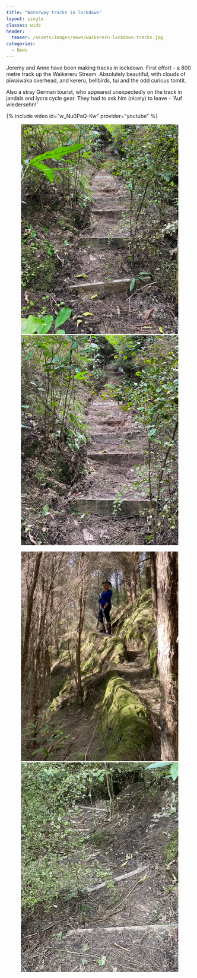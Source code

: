 ```yaml
---
title: "Waterway tracks in lockdown"
layout: single
classes: wide
header:
  teaser: /assets/images/news/waikereru-lockdown-tracks.jpg
categories:
  - News
---
```


Jeremy and Anne have been making tracks in lockdown.  First effort - a 800 metre track up the Waikereru Stream.  Absolutely beautiful, with clouds of pīwaiwaka overhead, and kereru, bellbirds, tui and the odd curious tomtit.

Also a stray German tourist, who appeared unexpectedly on the track in jandals and lycra cycle gear.  They had to ask him (nicely) to leave - 'Auf wiedersehn!'

{% include video id="w_Nu0PaQ-Kw" provider="youtube" %}

<figure class="half">
    <a href="/assets/images/tracks/IMG_0628.jpg"><img src="/assets/images/tracks/IMG_0628.jpg"></a>
    <a href="/assets/images/tracks/IMG_0629.jpg"><img src="/assets/images/tracks/IMG_0629.jpg"></a>
</figure>


<figure class="half">
    <a href="/assets/images/tracks/IMG_0631.jpg"><img src="/assets/images/tracks/IMG_0631.jpg"></a>
    <a href="/assets/images/tracks/IMG_0632.jpg"><img src="/assets/images/tracks/IMG_0632.jpg"></a>
</figure>